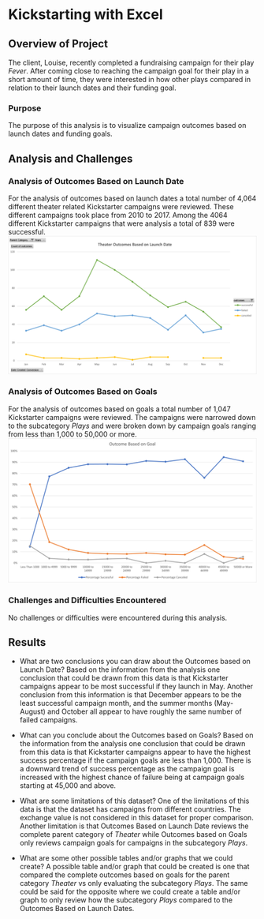 # Kickstarting with Excel

## Overview of Project
The client, Louise, recently completed a fundraising campaign for their play *Fever*. After coming close to reaching the campaign goal for their play in a short amount of time, they were interested in how other plays compared in relation to their launch dates and their funding goal.

### Purpose
The purpose of this analysis is to visualize campaign outcomes based on launch dates and funding goals.

## Analysis and Challenges

### Analysis of Outcomes Based on Launch Date
For the analysis of outcomes based on launch dates a total number of 4,064 different theater related Kickstarter campaigns were reviewed. These different campaigns took place from 2010 to 2017. Among the 4064 different Kickstarter campaigns that were analysis a total of 839 were successful. 
![Outcome Vs Launch chart](https://github.com/CorinneBean/kickstarter-analysis/blob/93dcb6da9ce8a42cdc27a30b04484a93c30ccbdd/Resources/Theater_Outcomes_Vs_Launch.png)

### Analysis of Outcomes Based on Goals
For the analysis of outcomes based on goals a total number of 1,047 Kickstarter campaigns were reviewed. The campaigns were narrowed down to the subcategory *Plays* and were broken down by campaign goals ranging from less than 1,000 to 50,000 or more.
![Outcome Vs Goals chart](https://github.com/CorinneBean/kickstarter-analysis/blob/93dcb6da9ce8a42cdc27a30b04484a93c30ccbdd/Resources/Outcomes_Vs_Goals.png)

### Challenges and Difficulties Encountered
No challenges or difficulties were encountered during this analysis.

## Results
- What are two conclusions you can draw about the Outcomes based on Launch Date?
Based on the information from the analysis one conclusion that could be drawn from this data is that Kickstarter campaigns appear to be most successful if they launch in May. Another conclusion from this information is that December appears to be the least successful campaign month, and the summer months (May-August) and October all appear to have roughly the same number of failed campaigns.

- What can you conclude about the Outcomes based on Goals?
Based on the information from the analysis one conclusion that could be drawn from this data is that Kickstarter campaigns appear to have the highest success percentage if the campaign goals are less than 1,000. There is a downward trend of success percentage as the campaign goal is increased with the highest chance of failure being at campaign goals starting at 45,000 and above. 

- What are some limitations of this dataset?
One of the limitations of this data is that the dataset has campaigns from different countries. The exchange value is not considered in this dataset for proper comparison. Another limitation is that Outcomes Based on Launch Date reviews the complete parent category of *Theater* while Outcomes based on Goals only reviews campaign goals for campaigns in the subcategory *Plays*.

- What are some other possible tables and/or graphs that we could create?
A possible table and/or graph that could be created is one that compared the complete outcomes based on goals for the parent category *Theater* vs only evaluating the subcategory *Plays*. The same could be said for the opposite where we could create a table and/or graph to only review how the subcategory *Plays* compared to the Outcomes Based on Launch Dates.
